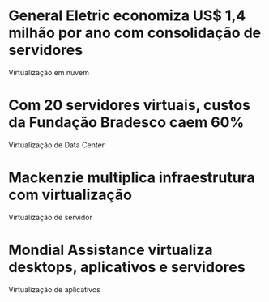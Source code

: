 # General Eletric economiza US$ 1,4 milhão por ano com consolidação de servidores
Virtualização em nuvem
# Com 20 servidores virtuais, custos da Fundação Bradesco caem 60%
Virtualização de Data Center
# Mackenzie multiplica infraestrutura com virtualização
Virtualização de servidor
# Mondial Assistance virtualiza desktops, aplicativos e servidores
Virtualização de aplicativos
